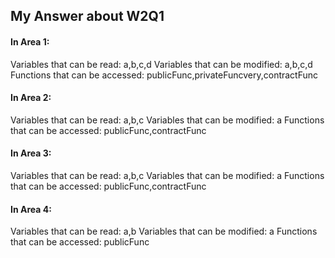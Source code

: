 ## My Answer about W2Q1

#### In Area 1:
Variables that can be read: a,b,c,d
Variables that can be modified: a,b,c,d
Functions that can be accessed: publicFunc,privateFuncvery,contractFunc

#### In Area 2:
Variables that can be read: a,b,c
Variables that can be modified: a
Functions that can be accessed: publicFunc,contractFunc

#### In Area 3:
Variables that can be read: a,b,c
Variables that can be modified: a
Functions that can be accessed: publicFunc,contractFunc

#### In Area 4:
Variables that can be read: a,b
Variables that can be modified: a
Functions that can be accessed: publicFunc
